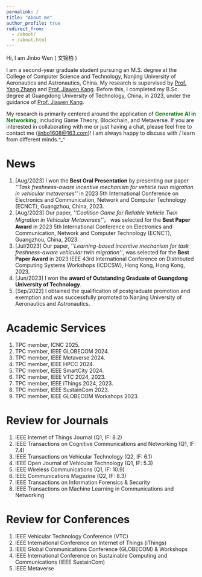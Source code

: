 ```yaml
---
permalink: /
title: "About me"
author_profile: true
redirect_from: 
  - /about/
  - /about.html
---
```


Hi, I am Jinbo Wen ( 文锦柏 )

I am a second-year graduate student pursuing an M.S. degree at the College of Computer Science and Technology, Nanjing University of Aeronautics and Astronautics, China. My research is supervised by [Prof. Yang Zhang](https://faculty.nuaa.edu.cn/yang/zh_CN/index.htm) and [Prof. Jiawen Kang](https://teacher.gdut.edu.cn/kangjiawen/zh_CN/index.htm). Before this, I completed my B.Sc. degree at Guangdong University of Technology, China, in 2023, under the guidance of [Prof. Jiawen Kang](https://teacher.gdut.edu.cn/kangjiawen/zh_CN/index.htm). <!--Currently, I work as a research assistant in [MetaX Lab](https://www.metaxlab.top/).-->

My research is primarily centered around the application of **<font color=green>Generative AI in Networking</font>**, including Game Theory, Blockchain, and Metaverse. If you are interested in collaborating with me or just having a chat, please feel free to contact me (jinbo1608@163.com)! I am always happy to discuss with / learn from different minds.^_^

News
======
1. [Aug/2023] I won the **Best Oral Presentation** by presenting our paper *''Task freshness-aware incentive mechanism for vehicle twin migration in vehicular metaverses''* in 2023 5th International Conference on Electronics and Communication, Network and Computer Technology (ECNCT), Guangzhou, China, 2023.
2. [Aug/2023] Our paper, *''Coalition Game for Reliable Vehicle Twin Migration in Vehicular Metaverses''*， was selected for the **Best Paper Award** in 2023 5th International Conference on Electronics and Communication, Network and Computer Technology (ECNCT), Guangzhou, China, 2023.
3. [Jul/2023] Our paper, *''Learning-based incentive mechanism for task freshness-aware vehicular twin migration''*, was selected for the **Best Paper Award** in 2023 IEEE 43rd International Conference on Distributed Computing Systems Workshops (ICDCSW), Hong Kong, Hong Kong, 2023.
4. [Jun/2023] I won the **award of Outstanding Graduate of Guangdong University of Technology**.
5. [Sep/2022] I obtained the qualification of postgraduate promotion and exemption and was successfully promoted to Nanjing University of Aeronautics and Astronautics.

Academic Services
======
1. TPC member, ICNC 2025.
2. TPC member, IEEE GLOBECOM 2024.
3. TPC member, IEEE Metaverse 2024.
4. TPC member, IEEE HPCC 2024.
5. TPC member, IEEE SmartCity 2024.
6. TPC member, IEEE VTC 2024, 2023.
7. TPC member, IEEE iThings 2024, 2023.
8. TPC member, IEEE SustainCom 2023.
9. TPC member, IEEE GLOBECOM Workshops 2023.

Review for Journals
======
1.  IEEE Internet of Things Journal (Q1, IF: 8.2)
2.  IEEE Transactions on Cognitive Communications and Networking (Q1, IF: 7.4)
3.  IEEE Transactions on Vehicular Technology (Q2, IF: 6.1)
4.  IEEE Open Journal of Vehicular Technology (Q1, IF: 5.3)
5.  IEEE Wireless Communications (Q1, IF: 10.9)
6.  IEEE Communications Magazine (Q2, IF: 8.3)
7.  IEEE Transactions on Information Forensics & Security
8.  IEEE Transactions on Machine Learning in Communications and Networking
<!-- 8.  EURASIP Journal on Wireless Communications and Networking -->
<!-- 9.  International Journal of Network Management -->
<!-- 10. Transactions on Emerging Telecommunications Technologies -->
<!-- 12. IET Communications -->
<!-- 13. Expert Systems -->
<!-- 14. Software: Practice and Experience -->
<!-- 15. IEEE Data Descriptions-->
<!-- 16. Cybersecurity -->

Review for Conferences
======
1. IEEE Vehicular Technology Conference (VTC)
2. IEEE International Conference on Internet of Things (iThings)
3. IEEE Global Communications Conference (GLOBECOM) & Workshops
4. IEEE International Conference on Sustainable Computing and Communications (IEEE SustainCom)
5. IEEE Metaverse
